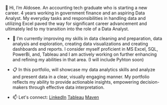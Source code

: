 👋 Hi, I’m Aldosee. An accounting tech graduate who is starting a new career. 4 years working in government finance and an aspiring Data Analyst. My everyday tasks and responsibilities in handling data and utilizing Excel paved the way for significant career advancement and ultimately led to my transition into the role of a Data Analyst.

- 🌱 I’m currently improving my skills in data cleaning and preparation, data analysis and exploration, creating data visualizations and creating dashboards and reports. I consider myself proficient in MS Excel, SQL, PowerBi, and, Tableau and I am actively working on further enhancing and refining my abilities in that area. (I will include Pyhton soon)

- :clipboard: In this portfolio, will showcase my data analytics skills and analyze and present data in a clear, visually engaging manner. My portfolio reflects my ability to provide actionable insights, empowering decision-makers through effective data interpretation.

- 📫 Let's connect: [LinkedIn](https://www.linkedin.com/in/aldous-palen-b15802190/) [Tableau](https://public.tableau.com/app/profile/aldous.palen/vizzes) [Maven](https://mavenanalytics.io/profile/Aldous%20-Palen/184303138)

<!---
Aldosee/Aldosee is a ✨ special ✨ repository because its `README.md` (this file) appears on your GitHub profile.
You can click the Preview link to take a look at your changes.
--->

